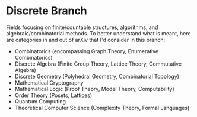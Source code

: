 # Discrete Branch
Fields focusing on finite/countable structures, algorithms, and algebraic/combinatorial methods. To better understand what is meant, here are categories in and out of arXiv that I'd consider in this branch:

- Combinatorics (encompassing Graph Theory, Enumerative Combinatorics)
- Discrete Algebra (Finite Group Theory, Lattice Theory, Commutative Algebra)
- Discrete Geometry (Polyhedral Geometry, Combinatorial Topology)
- Mathematical Cryptography
- Mathematical Logic (Proof Theory, Model Theory, Computability)
- Order Theory (Posets, Lattices)
- Quantum Computing
- Theoretical Computer Science (Complexity Theory, Formal Languages)
